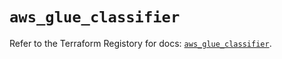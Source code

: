 # `aws_glue_classifier`

Refer to the Terraform Registory for docs: [`aws_glue_classifier`](https://registry.terraform.io/providers/hashicorp/aws/5.15.0/docs/resources/glue_classifier).
